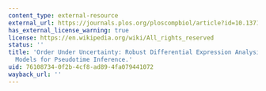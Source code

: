 ```yaml
---
content_type: external-resource
external_url: https://journals.plos.org/ploscompbiol/article?id=10.1371/journal.pcbi.1005212
has_external_license_warning: true
license: https://en.wikipedia.org/wiki/All_rights_reserved
status: ''
title: 'Order Under Uncertainty: Robust Differential Expression Analysis Using Probabilistic
  Models for Pseudotime Inference.'
uid: 76108734-0f2b-4cf8-ad89-4fa079441072
wayback_url: ''
---
```

